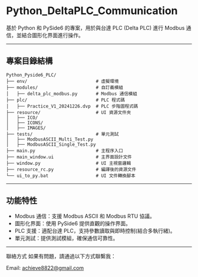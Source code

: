 # Python_DeltaPLC_Communication

基於 Python 和 PySide6 的專案，用於與台達 PLC (Delta PLC) 進行 Modbus 通信，並結合圖形化界面進行操作。

---

## 專案目錄結構

```plaintext
Python_Pyside6_PLC/
├── env/                          # 虛擬環境
├── modules/                      # 自訂義模組
│   ├── delta_plc_modbus.py       # Modbus 通信模組
├── plc/                          # PLC 程式碼
│   ├── Practice_V1_20241226.dvp  # PLC 步階圖程式碼
├── resource/                     # UI 資源文件夾
│   ├── ICO/
│   ├── ICONS/
│   ├── IMAGES/
├── tests/                        # 單元測試
│   ├── ModbusASCII_Multi_Test.py
│   ├── ModbusASCII_Single_Test.py
├── main.py                       # 主程序入口
├── main_window.ui                # 主界面設計文件
├── window.py                     # UI 主視窗邏輯
├── resource_rc.py                # 編譯後的資源文件
└── ui_to_py.bat                  # UI 文件轉換腳本
```

---
## 功能特性
- Modbus 通信：支援 Modbus ASCII 和 Modbus RTU 協議。
- 圖形化界面：使用 PySide6 提供直觀的操作界面。
- PLC 支援：適配台達 PLC，支持參數讀取與即時控制(結合多執行緒)。
- 單元測試：提供測試模組，確保通信可靠性。

---
聯絡方式
如果有問題，請通過以下方式聯繫我：

Email: achieve8822@gmail.com
